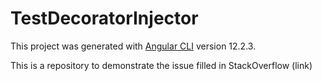 # TestDecoratorInjector

This project was generated with [Angular CLI](https://github.com/angular/angular-cli) version 12.2.3.

This is a repository to demonstrate the issue filled in StackOverflow (link)
